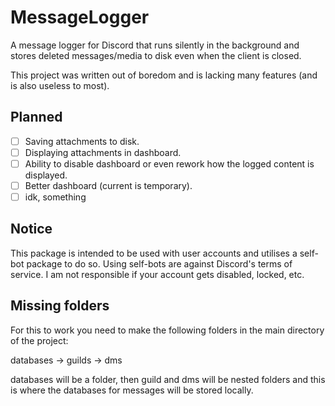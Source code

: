 # MessageLogger
A message logger for Discord that runs silently in the background and stores deleted messages/media to disk even when the client is closed.

This project was written out of boredom and is lacking many features (and is also useless to most).

## Planned

- [ ] Saving attachments to disk.
- [ ] Displaying attachments in dashboard.
- [ ] Ability to disable dashboard or even rework how the logged content is displayed.
- [ ] Better dashboard (current is temporary).
- [ ] idk, something
## Notice
This package is intended to be used with user accounts and utilises a self-bot package to do so. Using self-bots are against Discord's terms of service. I am not responsible if your account gets disabled, locked, etc.

## Missing folders
For this to work you need to make the following folders in the main directory of the project:

databases 
 -> guilds
 -> dms

 databases will be a folder, then guild and dms will be nested folders and this is where the databases for messages will be stored locally.
